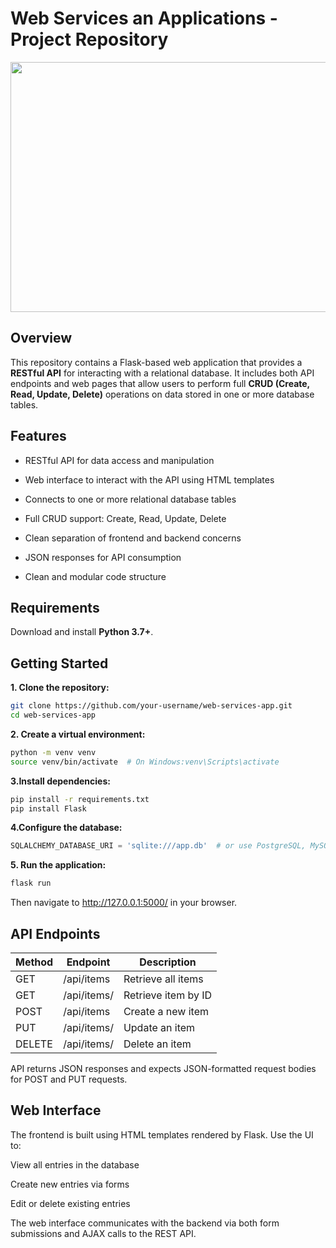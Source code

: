 # Web Services an Applications - Project Repository

<img src="https://mvp.dev/wp-content/uploads/2023/06/Differentiating-SaaS-and-Web-Applications.png" width="700" height="400">


## Overview

This repository contains a Flask-based web application that provides a **RESTful API** for interacting with a relational database. It includes both API endpoints and web pages that allow users to perform full **CRUD (Create, Read, Update, Delete)** operations on data stored in one or more database tables.

## Features

- RESTful API for data access and manipulation

- Web interface to interact with the API using HTML templates

- Connects to one or more relational database tables

- Full CRUD support: Create, Read, Update, Delete

- Clean separation of frontend and backend concerns

- JSON responses for API consumption

- Clean and modular code structure

## Requirements

Download and install **Python 3.7+**. 

## Getting Started

**1. Clone the repository:**

```bash
git clone https://github.com/your-username/web-services-app.git
cd web-services-app
```

**2. Create a virtual environment:**

```bash
python -m venv venv
source venv/bin/activate  # On Windows:venv\Scripts\activate
```

**3.Install dependencies:**

```bash
pip install -r requirements.txt
pip install Flask
```

**4.Configure the database:**

```python
SQLALCHEMY_DATABASE_URI = 'sqlite:///app.db'  # or use PostgreSQL, MySQL, etc.
```

**5. Run the application:**

```bash
flask run
```

Then navigate to http://127.0.0.1:5000/ in your browser.

## API Endpoints

Method	    | Endpoint	       | Description 
----------- | -----------------| ----------- 
GET	        | /api/items	   | Retrieve all items 
GET	        | /api/items/<id>  | Retrieve item by ID 
POST	    | /api/items	   | Create a new item 
PUT	        | /api/items/<id>  | Update an item |
DELETE	    | /api/items/<id>  | Delete an item |

API returns JSON responses and expects JSON-formatted request bodies for POST and PUT requests.

## Web Interface

The frontend is built using HTML templates rendered by Flask. Use the UI to:

View all entries in the database

Create new entries via forms

Edit or delete existing entries

The web interface communicates with the backend via both form submissions and AJAX calls to the REST API.
